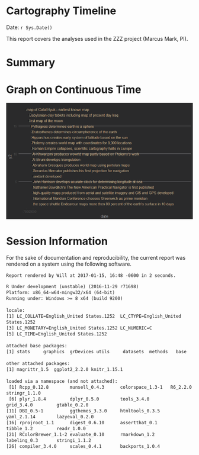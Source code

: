 # Cartography Timeline
Date: `r Sys.Date()`  

This report covers the analyses used in the ZZZ project (Marcus Mark, PI).

<!--  Set the working directory to the repository's base directory; this assumes the report is nested inside of two directories.-->


<!-- Set the report-wide options, and point to the external code file. -->


<!-- Load 'sourced' R files.  Suppress the output when loading sources. --> 


<!-- Load packages, or at least verify they're available on the local machine.  Suppress the output when loading packages. --> 


<!-- Load any global functions and variables declared in the R file.  Suppress the output. --> 


<!-- Declare any global functions specific to a Rmd output.  Suppress the output. --> 


<!-- Load the datasets.   -->


<!-- Tweak the datasets.   -->


# Summary

# Graph on Continuous Time
![](figure-png/graph-continuous-1.png)<!-- -->

# Session Information
For the sake of documentation and reproducibility, the current report was rendered on a system using the following software.

```
Report rendered by Will at 2017-01-15, 16:48 -0600 in 2 seconds.
```

```
R Under development (unstable) (2016-11-29 r71698)
Platform: x86_64-w64-mingw32/x64 (64-bit)
Running under: Windows >= 8 x64 (build 9200)

locale:
[1] LC_COLLATE=English_United States.1252  LC_CTYPE=English_United States.1252   
[3] LC_MONETARY=English_United States.1252 LC_NUMERIC=C                          
[5] LC_TIME=English_United States.1252    

attached base packages:
[1] stats     graphics  grDevices utils     datasets  methods   base     

other attached packages:
[1] magrittr_1.5  ggplot2_2.2.0 knitr_1.15.1 

loaded via a namespace (and not attached):
 [1] Rcpp_0.12.8        munsell_0.4.3      colorspace_1.3-1   R6_2.2.0           stringr_1.1.0     
 [6] plyr_1.8.4         dplyr_0.5.0        tools_3.4.0        grid_3.4.0         gtable_0.2.0      
[11] DBI_0.5-1          ggthemes_3.3.0     htmltools_0.3.5    yaml_2.1.14        lazyeval_0.2.0    
[16] rprojroot_1.1      digest_0.6.10      assertthat_0.1     tibble_1.2         readr_1.0.0       
[21] RColorBrewer_1.1-2 evaluate_0.10      rmarkdown_1.2      labeling_0.3       stringi_1.1.2     
[26] compiler_3.4.0     scales_0.4.1       backports_1.0.4   
```
